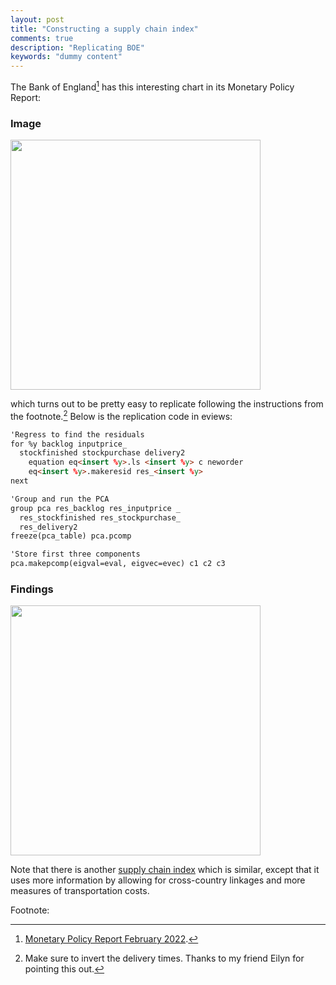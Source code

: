 ```yaml
---
layout: post
title: "Constructing a supply chain index"
comments: true
description: "Replicating BOE"
keywords: "dummy content"
---
```



The Bank of England[^1] has this interesting chart in its Monetary Policy Report:

### Image
<img src="https://raw.githubusercontent.com/zulfadz/zulfadz.github.io/master/pictures/BOE.png" width="400" height="400" />

which turns out to be pretty easy to replicate following the instructions from the footnote.[^2] Below is the replication code in eviews:


```html
'Regress to find the residuals
for %y backlog inputprice_
  stockfinished stockpurchase delivery2
	equation eq<insert %y>.ls <insert %y> c neworder
	eq<insert %y>.makeresid res_<insert %y>
next

'Group and run the PCA
group pca res_backlog res_inputprice _
  res_stockfinished res_stockpurchase_
  res_delivery2
freeze(pca_table) pca.pcomp

'Store first three components
pca.makepcomp(eigval=eval, eigvec=evec) c1 c2 c3

```

<div class="divider"></div>


### Findings

<img src="https://raw.githubusercontent.com/zulfadz/zulfadz.github.io/master/pictures/BOE.png" width="400" height="400" />


Note that there is another [supply chain index](https://libertystreeteconomics.newyorkfed.org/2022/03/global-supply-chain-pressure-index-march-2022-update/) which is similar, except that it uses more information by allowing for cross-country linkages and more measures of transportation costs.

Footnote:

[^1]: [Monetary Policy Report February 2022](https://www.bankofengland.co.uk/-/media/boe/files/monetary-policy-report/2022/february/monetary-policy-report-february-2022.pdf).
[^2]: Make sure to invert the delivery times. Thanks to my friend Eilyn for pointing this out.





